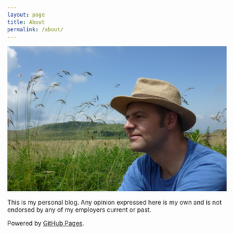 ```yaml
---
layout: page
title: About
permalink: /about/
---
```


![](me.jpg)

This is my personal blog.
Any opinion expressed here is my own and is not endorsed by any of my employers current or past.

Powered by [GitHub Pages](https://pages.github.com/).
